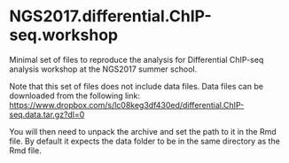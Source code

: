 # NGS2017.differential.ChIP-seq.workshop
Minimal set of files to reproduce the analysis for Differential ChIP-seq analysis  workshop at the NGS2017 summer school.

Note that this set of files does not include data files. Data files can be downloaded from the following link:
https://www.dropbox.com/s/lc08keg3df430ed/differential.ChIP-seq.data.tar.gz?dl=0

You will then need to unpack the archive and set the path to it in the Rmd file. By default it expects the data folder to be in the same directory as the Rmd file.
